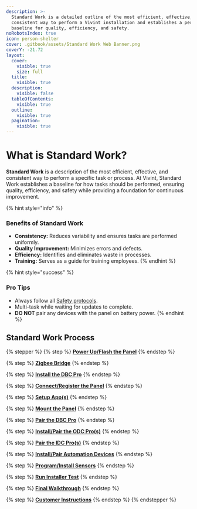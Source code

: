 ```yaml
---
description: >-
  Standard Work is a detailed outline of the most efficient, effective, and
  consistent way to perform a Vivint installation and establishes a performance
  baseline for quality, efficiency, and safety.
noRobotsIndex: true
icon: person-shelter
cover: .gitbook/assets/Standard Work Web Banner.png
coverY: -21.72
layout:
  cover:
    visible: true
    size: full
  title:
    visible: true
  description:
    visible: false
  tableOfContents:
    visible: true
  outline:
    visible: true
  pagination:
    visible: true
---
```


# What is Standard Work?

**Standard Work** is a description of the most efficient, effective, and consistent way to perform a specific task or process. At Vivint, Standard Work establishes a baseline for how tasks should be performed, ensuring quality, efficiency, and safety while providing a foundation for continuous improvement.

{% hint style="info" %}
### Benefits of Standard Work

* **Consistency:** Reduces variability and ensures tasks are performed uniformly.
* **Quality Improvement:** Minimizes errors and defects.
* **Efficiency:** Identifies and eliminates waste in processes.
* **Training:** Serves as a guide for training employees.
{% endhint %}

{% hint style="success" %}
### Pro Tips

* Always follow all [Safety protocols](https://prosource.vivint.com/sop-library/#button-general_safety).
* Multi-task while waiting for updates to complete.
* **DO NOT** pair any devices with the panel on battery power.
{% endhint %}

## Standard Work Process

{% stepper %}
{% step %}
[**Power Up/Flash the Panel**](standard-work/power-up-flash-the-panel.md)
{% endstep %}

{% step %}
[**Zigbee Bridge**](standard-work/zigbee-bridge.md)
{% endstep %}

{% step %}
[**Install the DBC Pro**](standard-work/install-the-dbc-pro.md)
{% endstep %}

{% step %}
[**Connect/Register the Panel**](standard-work/connect-register-the-panel.md)
{% endstep %}

{% step %}
[**Setup App(s)**](standard-work/setup-app-s.md)
{% endstep %}

{% step %}
[**Mount the Panel**](standard-work/mount-the-panel.md)
{% endstep %}

{% step %}
[**Pair the DBC Pro**](standard-work/pair-the-dbc-pro.md)
{% endstep %}

{% step %}
[**Install/Pair the ODC Pro(s)**](standard-work/install-pair-the-odc-pro-s.md)
{% endstep %}

{% step %}
[**Pair the IDC Pro(s)**](standard-work/pair-the-idc-pro-s.md)
{% endstep %}

{% step %}
[**Install/Pair Automation Devices**](standard-work/install-pair-automation-devices.md)
{% endstep %}

{% step %}
[**Program/Install Sensors**](standard-work/program-install-sensors.md)
{% endstep %}

{% step %}
[**Run Installer Test**](standard-work/run-installer-test.md)
{% endstep %}

{% step %}
[**Final Walkthrough**](standard-work/final-walktghrough.md)
{% endstep %}

{% step %}
[**Customer Instructions**](standard-work/customer-instructions.md)
{% endstep %}
{% endstepper %}
